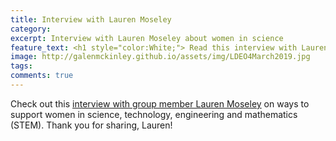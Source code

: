 ```yaml
---
title: Interview with Lauren Moseley
category: 
excerpt: Interview with Lauren Moseley about women in science
feature_text: <h1 style="color:White;"> Read this interview with Lauren </h1>
image: http://galenmckinley.github.io/assets/img/LDEO4March2019.jpg
tags: 
comments: true
---
```


Check out this [interview with group member Lauren Moseley](https://www.ldeo.columbia.edu/news-events/how-support-women-stem) on ways to support women in science, technology, engineering and mathematics (STEM). Thank you for sharing, Lauren!


